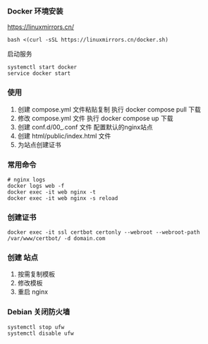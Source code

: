 ### Docker 环境安装

https://linuxmirrors.cn/
```
bash <(curl -sSL https://linuxmirrors.cn/docker.sh)
```

启动服务
```
systemctl start docker
service docker start
```

### 使用

1. 创建 compose.yml 文件粘贴复制 执行 docker compose pull 下载
2. 修改 compose.yml 文件 执行 docker compose up 下载
3. 创建 conf.d/00_.conf 文件 配置默认的nginx站点
4. 创建 html/public/index.html 文件
5. 为站点创建证书

### 常用命令
```
# nginx logs
docker logs web -f
docker exec -it web nginx -t
docker exec -it web nginx -s reload

```

### 创建证书

```
docker exec -it ssl certbot certonly --webroot --webroot-path /var/www/certbot/ -d domain.com
```

### 创建 站点

1. 按需复制模板
2. 修改模板
3. 重启 nginx

### Debian 关闭防火墙

```
systemctl stop ufw
systemctl disable ufw
```